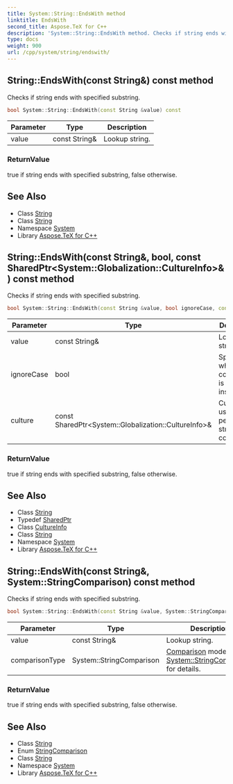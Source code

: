 ```yaml
---
title: System::String::EndsWith method
linktitle: EndsWith
second_title: Aspose.TeX for C++
description: 'System::String::EndsWith method. Checks if string ends with specified substring in C++.'
type: docs
weight: 900
url: /cpp/system/string/endswith/
---
```

## String::EndsWith(const String\&) const method


Checks if string ends with specified substring.

```cpp
bool System::String::EndsWith(const String &value) const
```


| Parameter | Type | Description |
| --- | --- | --- |
| value | const String\& | Lookup string. |

### ReturnValue

true if string ends with specified substring, false otherwise.

## See Also

* Class [String](../)
* Class [String](../)
* Namespace [System](../../)
* Library [Aspose.TeX for C++](../../../)
## String::EndsWith(const String\&, bool, const SharedPtr\<System::Globalization::CultureInfo\>\&) const method


Checks if string ends with specified substring.

```cpp
bool System::String::EndsWith(const String &value, bool ignoreCase, const SharedPtr<System::Globalization::CultureInfo> &culture=nullptr) const
```


| Parameter | Type | Description |
| --- | --- | --- |
| value | const String\& | Lookup string. |
| ignoreCase | bool | Specifies whether comparison is case-insensitive. |
| culture | const SharedPtr\<System::Globalization::CultureInfo\>\& | Culture to use while performing string comparison. |

### ReturnValue

true if string ends with specified substring, false otherwise.

## See Also

* Class [String](../)
* Typedef [SharedPtr](../../sharedptr/)
* Class [CultureInfo](../../../system.globalization/cultureinfo/)
* Class [String](../)
* Namespace [System](../../)
* Library [Aspose.TeX for C++](../../../)
## String::EndsWith(const String\&, System::StringComparison) const method


Checks if string ends with specified substring.

```cpp
bool System::String::EndsWith(const String &value, System::StringComparison comparisonType) const
```


| Parameter | Type | Description |
| --- | --- | --- |
| value | const String\& | Lookup string. |
| comparisonType | System::StringComparison | [Comparison](../../comparison/) mode, see [System::StringComparison](../../stringcomparison/) for details. |

### ReturnValue

true if string ends with specified substring, false otherwise.

## See Also

* Class [String](../)
* Enum [StringComparison](../../stringcomparison/)
* Class [String](../)
* Namespace [System](../../)
* Library [Aspose.TeX for C++](../../../)
